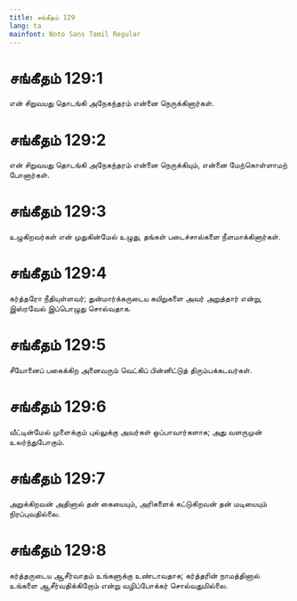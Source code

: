 ```yaml
---
title: சங்கீதம் 129
lang: ta
mainfont: Noto Sans Tamil Regular
---
```


# சங்கீதம் 129:1

என் சிறுவயது தொடங்கி அநேகந்தரம் என்னை நெருக்கினார்கள்.

# சங்கீதம் 129:2

என் சிறுவயது தொடங்கி அநேகந்தரம் என்னை நெருக்கியும், என்னை மேற்கொள்ளாமற் போனார்கள்.

# சங்கீதம் 129:3

உழுகிறவர்கள் என் முதுகின்மேல் உழுது, தங்கள் படைச்சால்களை நீளமாக்கினார்கள்.

# சங்கீதம் 129:4

கர்த்தரோ நீதியுள்ளவர்; துன்மார்க்கருடைய கயிறுகளை அவர் அறுத்தார் என்று, இஸ்ரவேல் இப்பொழுது சொல்வதாக.

# சங்கீதம் 129:5

சீயோனைப் பகைக்கிற அனைவரும் வெட்கிப் பின்னிட்டுத் திரும்பக்கடவர்கள்.

# சங்கீதம் 129:6

வீட்டின்மேல் முளைக்கும் புல்லுக்கு அவர்கள் ஒப்பாவார்களாக; அது வளருமுன் உலர்ந்துபோகும்.

# சங்கீதம் 129:7

அறுக்கிறவன் அதினால் தன் கையையும், அரிகளைக் கட்டுகிறவன் தன் மடியையும் நிரப்புவதில்லை.

# சங்கீதம் 129:8

கர்த்தருடைய ஆசீர்வாதம் உங்களுக்கு உண்டாவதாக; கர்த்தரின் நாமத்தினால் உங்களை ஆசீர்வதிக்கிறோம் என்று வழிப்போக்கர் சொல்வதுமில்லை.

